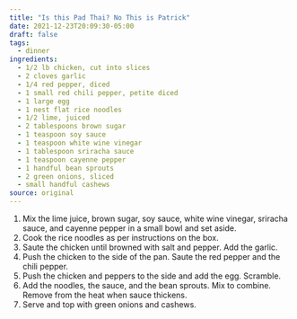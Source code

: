```yaml
---
title: "Is this Pad Thai? No This is Patrick"
date: 2021-12-23T20:09:30-05:00
draft: false
tags:
  - dinner
ingredients:
  - 1/2 lb chicken, cut into slices
  - 2 cloves garlic
  - 1/4 red pepper, diced
  - 1 small red chili pepper, petite diced
  - 1 large egg
  - 1 nest flat rice noodles
  - 1/2 lime, juiced
  - 2 tablespoons brown sugar
  - 1 teaspoon soy sauce
  - 1 teaspoon white wine vinegar
  - 1 tablespoon sriracha sauce
  - 1 teaspoon cayenne pepper
  - 1 handful bean sprouts
  - 2 green onions, sliced
  - small handful cashews
source: original
---
```


1. Mix the lime juice, brown sugar, soy sauce, white wine vinegar, sriracha sauce, and cayenne pepper in a small bowl and set aside.
2. Cook the rice noodles as per instructions on the box.
3. Saute the chicken until browned with salt and pepper. Add the garlic.
4. Push the chicken to the side of the pan. Saute the red pepper and the chili pepper.
5. Push the chicken and peppers to the side and add the egg. Scramble.
6. Add the noodles, the sauce, and the bean sprouts. Mix to combine. Remove from the heat when sauce thickens.
7. Serve and top with green onions and cashews.
